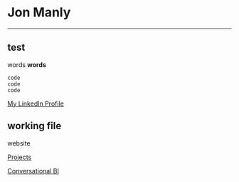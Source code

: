 # Jon Manly
---

## test

words **words** 

```
code
code
code

```


[My LinkedIn Profile](https://www.linkedin.com/in/jonmanly/)


## working file
website

[Projects](/projects)

[Conversational BI](/projects/convBI/)
